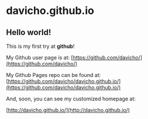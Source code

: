 davicho.github.io
=================

## Hello world!

This is my first try at **github**!

My Github user page is at: 
[https://github.com/davicho/](https://github.com/davicho/)

My Github Pages repo can be found at:  
[https://github.com/davicho/davicho.github.io/](https://github.com/davicho/davicho.github.io/)

And, soon, you can see my customized homepage at:

[http://davicho.github.io/](http://davicho.github.io/)
